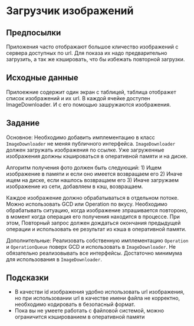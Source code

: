 #  Загрузчик изображений

## Предпосылки

Приложения часто отображают большое кличество изображений с сервера доступных по url. Для показа их надо предварительно загрузить, а так же кэшировать, что бы избежать повторной загрузки.

## Исходные данные

Прилоежние содержит один экран с таблицей, таблица отображет список изображений и их url. В каждой ячейке доступен ImageDownloader. И с его помощью зашружаются изображения.

## Задание

Основное: 
Необходимо добавить имплементацию в класс `ImageDownloader` не меняя публичного интерфейса. `ImageDownloader` должен загружать изображения по ссылке. Уже загруженные изображения должны кэшироваться в оперативной памяти и на диске.

Алгоритм получения фото должен быть следующий:
    1) Ищем изображение в памяти и если оно имеется возвращаем его
    2) Иначе ищем на диске, если нашлось возвращаем его
    3) Иначе загружаем изображение из сети, добавляем в кэш, возвращаем.

Каждое изображение должно обрабатываться в отдельном потоке. Можно использовать GCD или Operation по вкусу.
Необходимо обрабатывать ситуацию, когда изображение зпрашивается повтороно, в момент когда операция его получения находится в процессе. При этом, Повторный запрос должен дождаться окончания предыдущей операции и использовать ее результат из кэша в оперативной памяти.

Дополнительные:
Реализовать собственную имплементацию `Operation` и `OperationQueue` поверх GCD и использовать в `ImageDownloader`.
Не обязательно реализовывать все интерфейсы. Достаточно минимума для использования в `ImageDownloader`.

## Подсказки

- В качестви id изображения удобно использовать url изображения, но при использовании url в качестве имени файла не корректно, необходимо кодировать в безопасный формат.
- Пока вы не умеете работать с файловой системой, можно ограничится кэшированием в оперативной памяти